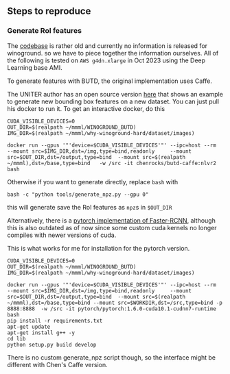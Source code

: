 ## Steps to reproduce

### Generate RoI features
The [codebase](https://github.com/ChenRocks/UNITER/tree/master) is rather old and currently no information is released for winoground. so we have to piece together the information ourselves. All of the following is tested on `AWS g4dn.xlarge` in Oct 2023 using the Deep Learning base AMI.

To generate features with BUTD, the original implementation uses Caffe.

The UNITER author has an open source version [here](https://github.com/ChenRocks/BUTD-UNITER-NLVR2.git) that shows an example to generate new bounding box features on a new dataset. You can just pull his docker to run it. 
To get an interactive docker, do this
```
CUDA_VISIBLE_DEVICES=0
OUT_DIR=$(realpath ~/mmml/WINOGROUND_BUTD)
IMG_DIR=$(realpath ~/mmml/why-winoground-hard/dataset/images)

docker run --gpus '"'device=$CUDA_VISIBLE_DEVICES'"' --ipc=host --rm     --mount src=$IMG_DIR,dst=/img,type=bind,readonly     --mount src=$OUT_DIR,dst=/output,type=bind  --mount src=$(realpath ~/mmml),dst=/base,type=bind   -w /src -it chenrocks/butd-caffe:nlvr2     bash
```
Otherwise if you want to generate directly, replace `bash` with
```
bash -c "python tools/generate_npz.py --gpu 0"
```
this will generate save the RoI features as `npz`s in `$OUT_DIR`


Alternatively, there is a [pytorch implementation of Faster-RCNN](https://github.com/shilrley6/Faster-R-CNN-with-model-pretrained-on-Visual-Genome.git), although this is also outdated as of now since some custom cuda kernels no longer compiles with newer versions of cuda.

This is what works for me for installation for the pytorch version.
```
CUDA_VISIBLE_DEVICES=0
OUT_DIR=$(realpath ~/mmml/WINOGROUND_BUTD)
IMG_DIR=$(realpath ~/mmml/why-winoground-hard/dataset/images)

docker run --gpus '"'device=$CUDA_VISIBLE_DEVICES'"' --ipc=host --rm     --mount src=$IMG_DIR,dst=/img,type=bind,readonly     --mount src=$OUT_DIR,dst=/output,type=bind  --mount src=$(realpath ~/mmml),dst=/base,type=bind --mount src=$WORKDIR,dst=/src,type=bind -p 8888:8888  -w /src -it pytorch/pytorch:1.6.0-cuda10.1-cudnn7-runtime bash
pip install -r requirements.txt
apt-get update
apt-get install g++ -y
cd lib
python setup.py build develop
```
There is no custom generate_npz script though, so the interface might be different with Chen's Caffe version.
